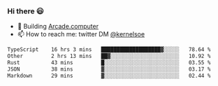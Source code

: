 ### Hi there 😃

- 🔨 Building [Arcade.computer](https://arcade.computer)
- 📫 How to reach me: twitter DM [@kernelsoe](https://twitter.com/kernelsoe)

<!--START_SECTION:waka-->

```txt
TypeScript    16 hrs 3 mins   ███████████████████▓░░░░░   78.64 %
Other         2 hrs 13 mins   ██▓░░░░░░░░░░░░░░░░░░░░░░   10.92 %
Rust          43 mins         █░░░░░░░░░░░░░░░░░░░░░░░░   03.55 %
JSON          38 mins         ▓░░░░░░░░░░░░░░░░░░░░░░░░   03.17 %
Markdown      29 mins         ▓░░░░░░░░░░░░░░░░░░░░░░░░   02.44 %
```

<!--END_SECTION:waka-->
